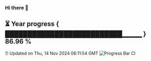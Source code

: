 ### Hi there 👋
⏳ Year progress { ██████████████████████████▁▁▁▁ } 86.96 %
---
⏰ Updated on Thu, 14 Nov 2024 06:11:54 GMT
![Progress Bar CI](https://github.com/Moyi321/Moyi321/workflows/Progress%20Bar%20CI/badge.svg)
